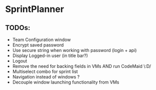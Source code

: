 # SprintPlanner
## TODOs:
* Team Configuration window 
* Encrypt saved password
* Use secure string when working with password (login + api)
* Display Logged-in user (in title bar?)
* Logout
* Remove the need for backing fields in VMs AND run CodeMaid \\:D/
* Multiselect combo for sprint list
* Navigation instead of windows ?
* Decouple window launching functionality from VMs
